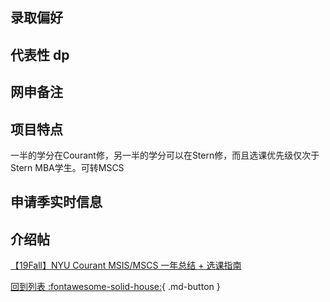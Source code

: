 ## 录取偏好

## 代表性 dp

## 网申备注

## 项目特点
一半的学分在Courant修，另一半的学分可以在Stern修，而且选课优先级仅次于Stern MBA学生。可转MSCS

## 申请季实时信息

## 介绍帖
[【19Fall】NYU Courant MSIS/MSCS 一年总结 + 选课指南](https://www.1point3acres.com/bbs/thread-638807-1-1.html)

[回到列表 :fontawesome-solid-house:](grade.md){ .md-button }
